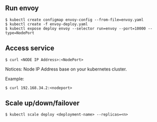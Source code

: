 ## Run envoy

```shell
$ kubectl create configmap envoy-config --from-file=envoy.yaml
$ kubectl create -f envoy-deploy.yaml
$ kubectl expose deploy envoy --selector run=envoy --port=10000 --type=NodePort
```

## Access service

```shell
$ curl <NODE IP Address>:<NodePort>
```

Notices: Node IP Address base on your kubernetes cluster.

Example:

```shell
$ curl 192.168.34.2:<nodeport>
```

## Scale up/down/failover

```shell
$ kubectl scale deploy <deployment-name> --replicas=<n>
```